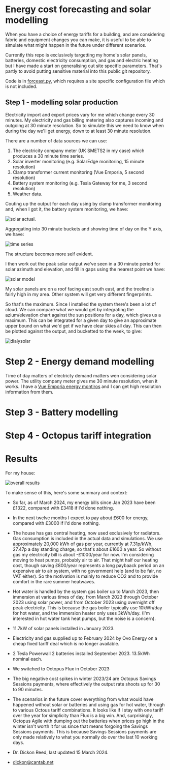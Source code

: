 # Energy cost forecasting and solar modelling

When you have a choice of energy tariffs for a building, and are considering fabric and equipment changes you can make,
it is useful to be able to simulate what might happen in the future under different scenarios.

Currently this repo is exclusively targetting my home's solar panels, batteries, domestic electricity consumption,
and gas and electric heating but I have made a start on generalising out site specific parameters. That's partly
to avoid putting sensitive material into this public git repository.

Code is in [forceast.py](forecast.py), which requires a site specific configuration file which is not included.

## Step 1 - modelling solar production

Electricity import and export prices vary for me which change every 30 minutes. My electricity and gas billing metering also
captures incoming and outgoing at 30 minute resolution. So to simulate this we need to know when during the day we'll get
energy, down to at least 30 minute resolution.

There are a number of data sources we can use:

1. The electricity company meter (UK SMETS2 in my case) which produces a 30 minute time series.
2. Solar inverter monitoring (e.g. SolarEdge monitoring, 15 minute resolution)
3. Clamp transformer current monitoring (Vue Emporia, 5 second resolution)
4. Battery system monitoring (e.g. Tesla Gateway for me, 3 second resolution)
5. Weather data.

Couting up the output for each day using by clamp transformer monitoring and, when I got it, the battery system monitoring, we have:

![solar actual](solar_actual.png).


Aggregating into 30 minute buckets and showing time of day on the Y axis, we have:


![time series](solartimes.png)

The structure becomes more self evident.

I then work out the peak solar output we've seen in a 30 minute period for solar azimuth and elevation, and fill in gaps using the nearest point we have:

![solar model](solarmodel.png)

My solar panels are on a roof facing east south east, and the treeline is fairly high in my area. Other system will get very different fingerprints.

So that's the maximum. Since I installed the system there's been a lot of cloud. We can compare what we would get by integrating the azium/elevation chart against the
sun positions for a day, which gives us a maximum. This can be integrated for a given day to give an approximate upper bound on what we'd get if we have clear skies all day.
This can then be plotted against the output, and bucketted to the week, to give:

![dialysolar](dailysolar.png)

# Step 2 - Energy demand modelling

Time of day matters of electricty demand matters wen considering solar power. The utility company meter gives me 30 minute resolution, when it works.
I have a [Vue Emporia energy montiros](https://www.emporiaenergy.com/energy-monitors) and I can get high resolution information from them.


# Step 3 - Battery modelling

# Step 4 - Octopus tariff integration

# Results

For my house:

![overall results](run.png)

To make sense of this, here's some summary and context:

 - So far, as of March 2024, my energy bills since Jan 2023 have been £1322, compared with £3418 if I'd done nothing. 
 - In the next twelve months I expect to pay about £600 for energy, compared with £3000 if I'd done nothing.   
 - The house has gas central heating, now used exclusively for radiators. Gas consumption is included in the actual data and simulations. 
   We use approximately 20,000 kWh of gas per year, currently at 7.31p/kWh, 27.47p a day standing charge, so that's about £1600 a year. 
   So without gas my electricity bill is about -£1000/year for now. I'm considering moving to heat pumps, probably air to air. That might
   half our heating cost, though saving £800/year represents a long paybaack period on an expensive air to air system, with no government help 
   (and to be fair, no VAT either). So the motivation is mainly to reduce CO2 and to provide comfort in the rare summer heatwaves.
- Hot water is handled by the system gas boiler up to March 2023, then immersion at various times of day, from March 2023 through October 2023 using
   solar power, and from October 2023 using overnight off peak electricity. This is because the gas boiler typically use 10kWh/day for hot water, and the 
   immersion heater only uses 3kWh/day. (I'm interested in hot water tank heat pumps, but the noise is a concern).
 - 11.7kW of solar panels installed in January 2023. 
 - Electricity and gas supplied up to February 2024 by Ovo Energy on a cheap fixed tariff deal which is no longer available.
 - 2 Tesla Powerwall 2 batteries installed September 2023. 13.5kWh nominal each.
 - We switched to Octopus Flux in October 2023
 - The big negative cost spikes in winter 2023/24 are Octopus Savings Sessions payments, where effectively
   the output rate shoots up for 30 to 90 minutes.
 - The scenarios in the future cover everything from what would have happened without solar or batteries and using gas for hot water, through
   to various Octous tariff combinations. It looks like if I stay with one tariff over the year for simplicity than Flux is a big win. And, surprisingly,
   Octopus Agile with dumping out the batteries when prices go high in the winter isn't worth it for us since that means forgoing the Savings Sessions payments.
   This is because Savings Sessions payments are only made relatively to what you normally do over the last 10 working days. 


- Dr. Dickon Reed, last updated 15 March 2024.
- dickon@cantab.net
